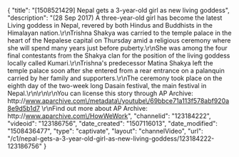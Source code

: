 {
    "title": "[1508521429] Nepal gets a 3-year-old girl as new living goddess",
    "description": "(28 Sep 2017) A three-year-old girl has become the latest Living goddess in Nepal, revered by both Hindus and Buddhists in the Himalayan nation.\r\nTrishna Shakya was carried to the temple palace in the heart of the Nepalese capital on Thursday amid a religious ceremony where she will spend many years just before puberty.\r\nShe was among the four final contestants from the Shakya clan for the position of the living goddess locally called Kumari.\r\nTrishna's predecessor Matina Shakya left the temple palace soon after she entered from a rear entrance on a palanquin carried by her family and supporters.\r\nThe ceremony took place on the eighth day of the two-week long Dasain festival, the main festival in Nepal.\r\n\r\n\r\nYou can license this story through AP Archive: http:\/\/www.aparchive.com\/metadata\/youtube\/69bbce71a113f578abf920a8e9d5b1d7 \r\nFind out more about AP Archive: http:\/\/www.aparchive.com\/HowWeWork",
    "channelid": "123184222",
    "videoid": "123186756",
    "date_created": "1507116013",
    "date_modified": "1508436477",
    "type": "captivate",
    "layout": "channelVideo",
    "url": "\/c1\/nepal-gets-a-3-year-old-girl-as-new-living-goddess\/123184222-123186756"
}
